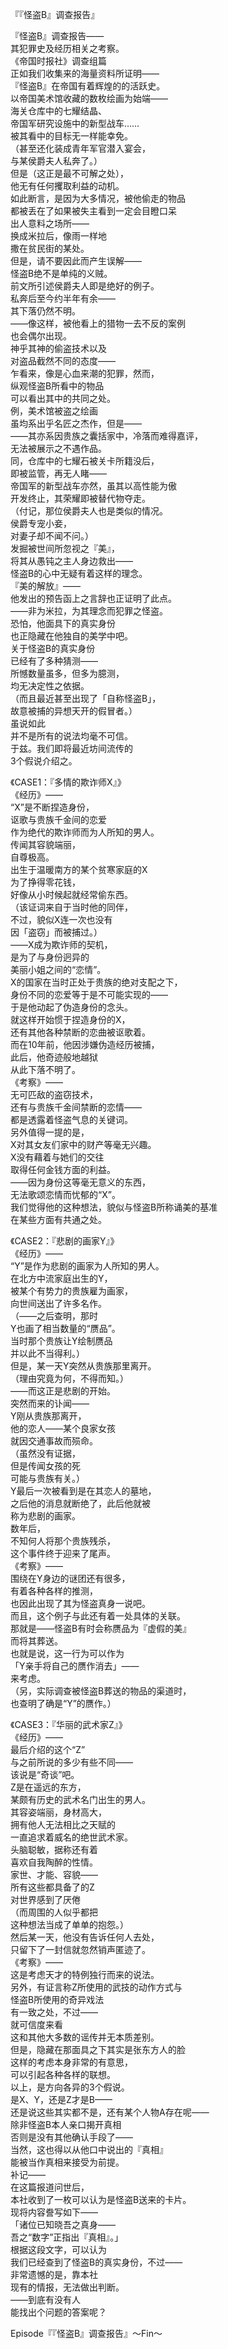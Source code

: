 『『怪盗B』调查报告』  
  
『怪盗B』调查报告——  
其犯罪史及经历相关之考察。  
《帝国时报社》调查组篇  
正如我们收集来的海量资料所证明——  
『怪盗B』在帝国有着辉煌的的活跃史。  
以帝国美术馆收藏的数枚绘画为始端——  
海关仓库中的七耀结晶、  
帝国军研究设施中的新型战车……  
被其看中的目标无一样能幸免。  
（甚至还化装成青年军官潜入宴会，  
与某侯爵夫人私奔了。）  
但是（这正是最不可解之处），  
他无有任何攫取利益的动机。  
如此断言，是因为大多情况，被他偷走的物品  
都被丢在了如果被失主看到一定会目瞪口呆  
出人意料之场所——  
换成米拉后，像雨一样地  
撒在贫民街的某处。  
但是，请不要因此而产生误解——  
怪盗B绝不是单纯的义贼。  
前文所引述侯爵夫人即是绝好的例子。  
私奔后至今约半年有余——  
其下落仍然不明。  
——像这样，被他看上的猎物一去不反的案例  
也会偶尔出现。  
神乎其神的偷盗技术以及  
对盗品截然不同的态度——  
乍看来，像是心血来潮的犯罪，然而，  
纵观怪盗B所看中的物品  
可以看出其中的共同之处。  
例，美术馆被盗之绘画  
虽均系出乎名匠之杰作，但是——  
——其亦系因贵族之囊括家中，冷落而难得嘉评，  
无法被展示之不遇作品。  
同，仓库中的七耀石被关卡所籍没后，  
即被监管，再无人睹——  
帝国军的新型战车亦然，虽其以高性能为傲  
开发终止，其荣耀即被替代物夺走。  
（付记，那位侯爵夫人也是类似的情况。  
侯爵专宠小妾，  
对妻子却不闻不问。）  
发掘被世间所忽视之『美』，  
将其从愚钝之主人身边救出——  
怪盗B的心中无疑有着这样的理念。  
『美的解放』——  
他发出的预告函上之言辞也正证明了此点。  
——非为米拉，为其理念而犯罪之怪盗。  
恐怕，他面具下的真实身份  
也正隐藏在他独自的美学中吧。  
关于怪盗B的真实身份  
已经有了多种猜测——  
所憾数量虽多，但多为臆测，  
均无决定性之依据。  
（而且最近甚至出现了「自称怪盗B」，  
故意被捕的异想天开的假冒者。）  
虽说如此  
并不是所有的说法均毫不可信。  
于兹。我们即将最近坊间流传的  
3个假说介绍之。  
   
《CASE1：『多情的欺诈师X』》  
《经历》——  
“X”是不断捏造身份，  
讴歌与贵族千金间的恋爱  
作为绝代的欺诈师而为人所知的男人。  
传闻其容貌端丽，  
自尊极高。  
出生于温暖南方的某个贫寒家庭的X  
为了挣得零花钱，  
好像从小时候起就经常偷东西。  
（该证词来自于当时他的同伴，  
不过，貌似X连一次也没有  
因「盗窃」而被捕过。）  
——X成为欺诈师的契机，  
是为了与身份迥异的  
美丽小姐之间的“恋情”。  
X的国家在当时正处于贵族的绝对支配之下，  
身份不同的恋爱等于是不可能实现的——  
于是他动起了伪造身份的念头。  
就这样开始惯于捏造身份的X，  
还有其他各种禁断的恋曲被讴歌着。  
而在10年前，他因涉嫌伪造经历被捕，  
此后，他奇迹般地越狱  
从此下落不明了。  
《考察》——  
无可匹敌的盗窃技术，  
还有与贵族千金间禁断的恋情——  
都是透露着怪盗气息的关键词。  
另外值得一提的是，  
X对其女友们家中的财产等毫无兴趣。  
X没有藉着与她们的交往  
取得任何金钱方面的利益。  
——因为身份这等毫无意义的东西，  
无法歌颂恋情而忧郁的“X”。  
我们觉得他的这种想法，貌似与怪盗B所称诵美的基准  
在某些方面有共通之处。  
   
《CASE2：『悲剧的画家Y』》  
《经历》——  
“Y”是作为悲剧的画家为人所知的男人。  
在北方中流家庭出生的Y，  
被某个有势力的贵族雇为画家，  
向世间送出了许多名作。  
（——之后查明，那时  
Y也画了相当数量的“赝品”。  
当时那个贵族让Y绘制赝品  
并以此不当得利。）  
但是，某一天Y突然从贵族那里离开。  
（理由究竟为何，不得而知。）  
——而这正是悲剧的开始。  
突然而来的讣闻——  
Y刚从贵族那离开，  
他的恋人——某个良家女孩  
就因交通事故而殒命。  
（虽然没有证据，  
但是传闻女孩的死  
可能与贵族有关。）  
Y最后一次被看到是在其恋人的墓地，  
之后他的消息就断绝了，此后他就被  
称为悲剧的画家。  
数年后，  
不知何人将那个贵族残杀，  
这个事件终于迎来了尾声。  
《考察》——  
围绕在Y身边的谜团还有很多，  
有着各种各样的推测，  
也因此出现了其为怪盗真身一说吧。  
而且，这个例子与此还有着一处具体的关联。  
那就是——怪盗B有时会称赝品为『虚假的美』  
而将其葬送。  
也就是说，这一行为可以作为  
「Y亲手将自己的赝作消去」——  
来考虑。  
（另，实际调查被怪盗B葬送的物品的渠道时，  
也查明了确是“Y”的赝作。）  
   
《CASE3：『华丽的武术家Z』》  
《经历》——  
最后介绍的这个“Z”  
与之前所说的多少有些不同——  
该说是“奇谈”吧。  
Z是在遥远的东方，  
某颇有历史的武术名门出生的男人。  
其容姿端丽，身材高大，  
拥有他人无法相比之天赋的  
一直追求着威名的绝世武术家。  
头脑聪敏，据称还有着  
喜欢自我陶醉的性情。  
家世、才能、容貌——  
所有这些都具备了的Z  
对世界感到了厌倦  
（而周围的人似乎都把  
这种想法当成了单单的抱怨。）  
然后某一天，他没有告诉任何人去处，  
只留下了一封信就忽然销声匿迹了。  
《考察》——  
这是考虑天才的特例独行而来的说法。  
另外，有证言称Z所使用的武技的动作方式与  
怪盗B所使用的奇异戏法  
有一致之处，不过——  
就可信度来看  
这和其他大多数的谣传并无本质差别。  
但是，隐藏在那面具之下其实是张东方人的脸  
这样的考虑本身非常的有意思，  
可以引起各种各样的联想。  
以上，是方向各异的3个假说。  
是X、Y，还是Z才是B——  
还是说这些其实都不是，还有某个人物A存在呢——  
除非怪盗B本人亲口揭开真相  
否则是没有其他确认手段了——  
当然，这也得以从他口中说出的『真相』  
能被当作真相来接受为前提。  
补记——  
在这篇报道问世后，  
本社收到了一枚可以认为是怪盗B送来的卡片。  
现将内容誊写如下——  
「诸位已知晓吾之真身——  
吾之“数字”正指出『真相』。」  
根据这段文字，可以认为  
我们已经查到了怪盗B的真实身份，不过——  
非常遗憾的是，靠本社  
现有的情报，无法做出判断。  
——到底有没有人  
能找出个问题的答案呢？  
   
   
   
   
   
   
   
   
   
   
   
   
   
Episode『『怪盗B』调查报告』～Fin～   